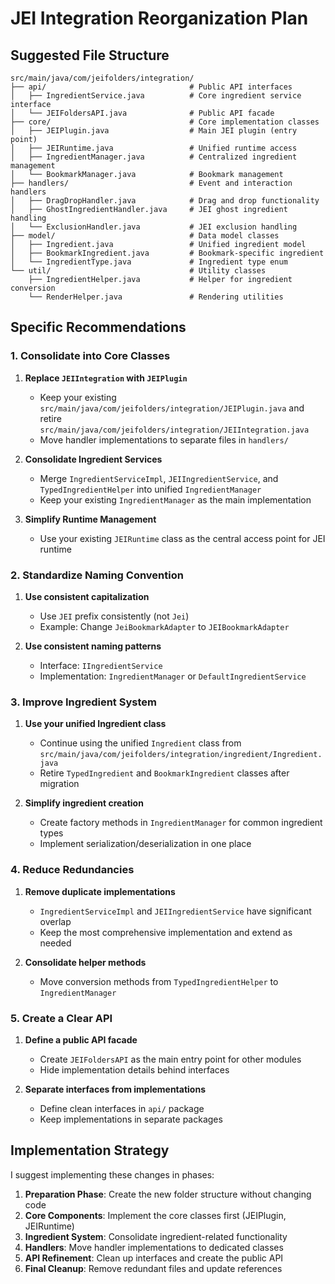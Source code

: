 # JEI Integration Reorganization Plan


## Suggested File Structure

```
src/main/java/com/jeifolders/integration/
├── api/                                # Public API interfaces
│   ├── IngredientService.java          # Core ingredient service interface
│   └── JEIFoldersAPI.java              # Public API facade
├── core/                               # Core implementation classes
│   ├── JEIPlugin.java                  # Main JEI plugin (entry point)
│   ├── JEIRuntime.java                 # Unified runtime access
│   ├── IngredientManager.java          # Centralized ingredient management
│   └── BookmarkManager.java            # Bookmark management
├── handlers/                           # Event and interaction handlers
│   ├── DragDropHandler.java            # Drag and drop functionality
│   ├── GhostIngredientHandler.java     # JEI ghost ingredient handling
│   └── ExclusionHandler.java           # JEI exclusion handling
├── model/                              # Data model classes
│   ├── Ingredient.java                 # Unified ingredient model
│   ├── BookmarkIngredient.java         # Bookmark-specific ingredient
│   └── IngredientType.java             # Ingredient type enum
└── util/                               # Utility classes
    ├── IngredientHelper.java           # Helper for ingredient conversion
    └── RenderHelper.java               # Rendering utilities
```



## Specific Recommendations

### 1. Consolidate into Core Classes

1. **Replace `JEIIntegration` with `JEIPlugin`**
   - Keep your existing `src/main/java/com/jeifolders/integration/JEIPlugin.java` and retire `src/main/java/com/jeifolders/integration/JEIIntegration.java`
   - Move handler implementations to separate files in `handlers/`

2. **Consolidate Ingredient Services**
   - Merge `IngredientServiceImpl`, `JEIIngredientService`, and `TypedIngredientHelper` into unified `IngredientManager`
   - Keep your existing `IngredientManager` as the main implementation

3. **Simplify Runtime Management**
   - Use your existing `JEIRuntime` class as the central access point for JEI runtime

### 2. Standardize Naming Convention

1. **Use consistent capitalization**
   - Use `JEI` prefix consistently (not `Jei`)
   - Example: Change `JeiBookmarkAdapter` to `JEIBookmarkAdapter`

2. **Use consistent naming patterns**
   - Interface: `IIngredientService` 
   - Implementation: `IngredientManager` or `DefaultIngredientService`

### 3. Improve Ingredient System

1. **Use your unified Ingredient class**
   - Continue using the unified `Ingredient` class from `src/main/java/com/jeifolders/integration/ingredient/Ingredient.java` 
   - Retire `TypedIngredient` and `BookmarkIngredient` classes after migration

2. **Simplify ingredient creation**
   - Create factory methods in `IngredientManager` for common ingredient types
   - Implement serialization/deserialization in one place

### 4. Reduce Redundancies

1. **Remove duplicate implementations**
   - `IngredientServiceImpl` and `JEIIngredientService` have significant overlap
   - Keep the most comprehensive implementation and extend as needed

2. **Consolidate helper methods**
   - Move conversion methods from `TypedIngredientHelper` to `IngredientManager`

### 5. Create a Clear API

1. **Define a public API facade**
   - Create `JEIFoldersAPI` as the main entry point for other modules
   - Hide implementation details behind interfaces

2. **Separate interfaces from implementations**
   - Define clean interfaces in `api/` package
   - Keep implementations in separate packages

## Implementation Strategy

I suggest implementing these changes in phases:

1. **Preparation Phase**: Create the new folder structure without changing code
2. **Core Components**: Implement the core classes first (JEIPlugin, JEIRuntime)
3. **Ingredient System**: Consolidate ingredient-related functionality
4. **Handlers**: Move handler implementations to dedicated classes
5. **API Refinement**: Clean up interfaces and create the public API
6. **Final Cleanup**: Remove redundant files and update references